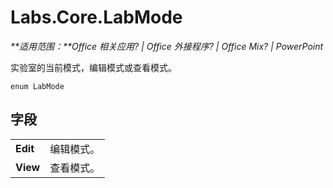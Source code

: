 
# <a name="labs.core.labmode"></a>Labs.Core.LabMode

 _**适用范围：**Office 相关应用? | Office 外接程序? | Office Mix? | PowerPoint_

实验室的当前模式，编辑模式或查看模式。

```
enum LabMode
```


## <a name="fields"></a>字段


|||
|:-----|:-----|
|**Edit**|编辑模式。|
|**View**|查看模式。|

